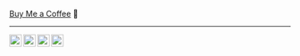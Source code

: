 <a href="https://ko-fi.com/oleksandr">Buy Me a Coffee</a> :muscle:

--- 
<a href="https://twitter.com/tarasiuk_o">
  <img align="left" alt="Oleksandr's Twitter" width="22px" src="https://cdn.jsdelivr.net/npm/simple-icons@v3/icons/twitter.svg" />
</a>
<a href="https://www.linkedin.com/in/oleksandrtarasiuk">
  <img align="left" alt="Oleksandr's Linkdein" width="22px" src="https://cdn.jsdelivr.net/npm/simple-icons@v3/icons/linkedin.svg" />
</a>
<a href="https://github.com/a-tarasyuk">
  <img align="left" alt="Oleksandr's Github" width="22px" src="https://cdn.jsdelivr.net/npm/simple-icons@v3/icons/github.svg" />
</a>
<a href="https://stackoverflow.com/users/367138/oleksandr-t">
  <img align="left" alt="Oleksandr's Stackoverflow" width="22px" src="https://cdn.jsdelivr.net/npm/simple-icons@3.1.0/icons/stackoverflow.svg" />
</a>
